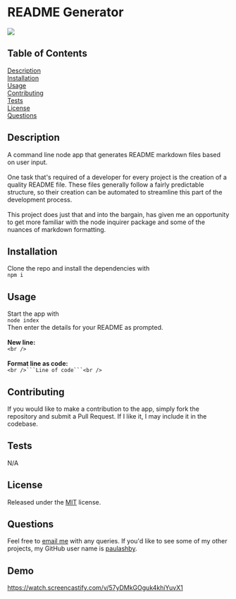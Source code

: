 # README Generator

  [<img src="https://img.shields.io/badge/License-MIT-yellow.svg">](https://opensource.org/licenses/MIT)

  ## Table of Contents

  [Description](#description)<br />[Installation](#installation)<br />[Usage](#usage)<br />[Contributing](#contributing)<br />[Tests](#tests)<br />[License](#license)<br />[Questions](#questions)<br />

  ## Description

  A command line node app that generates README markdown files based on user input.<br /><br />One task that's required of a developer for every project is the creation of a quality README file. These files generally follow a fairly predictable structure, so their creation can be automated to streamline this part of the development process.<br /><br />This project does just that and into the bargain, has given me an opportunity to get more familiar with the node inquirer package and some of the nuances of markdown formatting.
  
  ## Installation
  
  Clone the repo and install the dependencies with<br />```npm i```
  
  ## Usage
  
  Start the app with<br />```node index```<br />Then enter the details for your README as prompted.<br /><br />**New line:**<br />```<br />```<br /><br />**Format line as code:**<br />````<br />```Line of code```<br />````<br />
  
  ## Contributing
  
  If you would like to make a contribution to the app, simply fork the repository and submit a Pull Request. If I like it, I may include it in the codebase.
  
  ## Tests
  
  N/A
  
  ## License
  
  Released under the [MIT](https://opensource.org/licenses/MIT) license.
  
  ## Questions
  
  Feel free to [email me](mailto:paul@primitive.co?subject=README%20Generator%20query%20from%20GitHub) with any queries. If you'd like to see some of my other projects, my GitHub user name is [paulashby](https://github.com/paulashby).

  ## Demo
  https://watch.screencastify.com/v/57yDMkGOguk4khiYuvX1